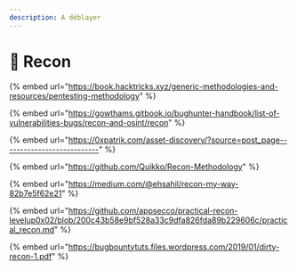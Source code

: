 ```yaml
---
description: A déblayer
---
```


# 🔭 Recon

{% embed url="https://book.hacktricks.xyz/generic-methodologies-and-resources/pentesting-methodology" %}

{% embed url="https://gowthams.gitbook.io/bughunter-handbook/list-of-vulnerabilities-bugs/recon-and-osint/recon" %}

{% embed url="https://0xpatrik.com/asset-discovery/?source=post_page---------------------------" %}

{% embed url="https://github.com/Quikko/Recon-Methodology" %}

{% embed url="https://medium.com/@ehsahil/recon-my-way-82b7e5f62e21" %}

{% embed url="https://github.com/appsecco/practical-recon-levelup0x02/blob/200c43b58e9bf528a33c9dfa826fda89b229606c/practical_recon.md" %}



{% embed url="https://bugbountytuts.files.wordpress.com/2019/01/dirty-recon-1.pdf" %}
